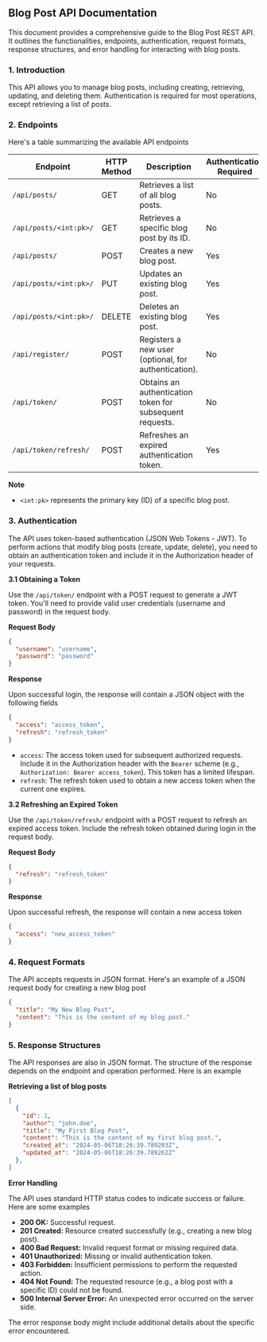 ## Blog Post API Documentation

This document provides a comprehensive guide to the Blog Post REST API. It outlines the functionalities, endpoints, authentication, request formats, response structures, and error handling for interacting with blog posts.

### 1. Introduction

This API allows you to manage blog posts, including creating, retrieving, updating, and deleting them. Authentication is required for most operations, except retrieving a list of posts.

### 2. Endpoints

Here's a table summarizing the available API endpoints

| Endpoint                     | HTTP Method | Description                                                    | Authentication Required |
|------------------------------|-------------|-----------------------------------------------------------------|-------------------------|
| `/api/posts/`                 | GET          | Retrieves a list of all blog posts.                            | No                       |
| `/api/posts/<int:pk>/`       | GET          | Retrieves a specific blog post by its ID.                     | No                       |
| `/api/posts/`                 | POST         | Creates a new blog post.                                         | Yes                      |
| `/api/posts/<int:pk>/`       | PUT          | Updates an existing blog post.                                   | Yes                      |
| `/api/posts/<int:pk>/`       | DELETE       | Deletes an existing blog post.                                   | Yes                      |
| `/api/register/`             | POST         | Registers a new user (optional, for authentication).           | No                       |
| `/api/token/`                | POST         | Obtains an authentication token for subsequent requests.         | No                       |
| `/api/token/refresh/`         | POST         | Refreshes an expired authentication token.                       | Yes                      |


**Note**

- `<int:pk>` represents the primary key (ID) of a specific blog post.

### 3. Authentication

The API uses token-based authentication (JSON Web Tokens - JWT). To perform actions that modify blog posts (create, update, delete), you need to obtain an authentication token and include it in the Authorization header of your requests.

**3.1 Obtaining a Token**

Use the `/api/token/` endpoint with a POST request to generate a JWT token. You'll need to provide valid user credentials (username and password) in the request body.

**Request Body**

```json
{
  "username": "username",
  "password": "password"
}
```

**Response**

Upon successful login, the response will contain a JSON object with the following fields

```json
{
  "access": "access_token",
  "refresh": "refresh_token"
}
```

- `access`: The access token used for subsequent authorized requests. Include it in the Authorization header with the `Bearer` scheme (e.g., `Authorization: Bearer access_token`). This token has a limited lifespan.
- `refresh`: The refresh token used to obtain a new access token when the current one expires.

**3.2 Refreshing an Expired Token**

Use the `/api/token/refresh/` endpoint with a POST request to refresh an expired access token. Include the refresh token obtained during login in the request body.

**Request Body**

```json
{
  "refresh": "refresh_token"
}
```

**Response**

Upon successful refresh, the response will contain a new access token

```json
{
  "access": "new_access_token"
}
```

### 4. Request Formats

The API accepts requests in JSON format. Here's an example of a JSON request body for creating a new blog post

```json
{
  "title": "My New Blog Post",
  "content": "This is the content of my blog post."
}
```

### 5. Response Structures

The API responses are also in JSON format. The structure of the response depends on the endpoint and operation performed. Here is an example

**Retrieving a list of blog posts**

```json
[
  {
    "id": 1,
    "author": "john.doe",
    "title": "My First Blog Post",
    "content": "This is the content of my first blog post.",
    "created_at": "2024-05-06T18:26:39.789203Z",
    "updated_at": "2024-05-06T18:26:39.789262Z"
  },
]
```

**Error Handling**

The API uses standard HTTP status codes to indicate success or failure. Here are some examples

- **200 OK:** Successful request.
- **201 Created:** Resource created successfully (e.g., creating a new blog post).
- **400 Bad Request:** Invalid request format or missing required data.
- **401 Unauthorized:** Missing or invalid authentication token.
- **403 Forbidden:** Insufficient permissions to perform the requested action.
- **404 Not Found:** The requested resource (e.g., a blog post with a specific ID) could not be found.
- **500 Internal Server Error:** An unexpected error occurred on the server side.

The error response body might include additional details about the specific error encountered.
